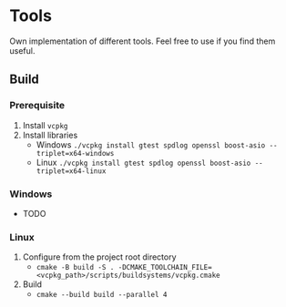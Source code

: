# Tools

Own implementation of different tools. Feel free to use if you find them useful.

## Build

### Prerequisite

1. Install `vcpkg`
2. Install libraries 
    * Windows `./vcpkg install gtest spdlog openssl boost-asio --triplet=x64-windows`
    * Linux   `./vcpkg install gtest spdlog openssl boost-asio --triplet=x64-linux`

### Windows

* TODO

### Linux

1. Configure from the project root directory
    * `cmake -B build -S . -DCMAKE_TOOLCHAIN_FILE=<vcpkg_path>/scripts/buildsystems/vcpkg.cmake`
2. Build
    * `cmake --build build --parallel 4`

